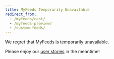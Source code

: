 ```yaml
---
title: MyFeeds Temporarily Unavailable
redirect_from:
  - /myfeeds/cast/
  - /myfeeds-preview/
  - /custom-feeds/
---
```


We regret that MyFeeds is temporarily unavailable.

Please enjoy our [user stories]({{site.baseurl}}/stories) in the meantime!
